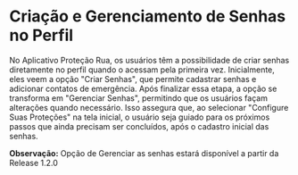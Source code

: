 # Criação e Gerenciamento de Senhas no Perfil

No Aplicativo Proteção Rua, os usuários têm a possibilidade de criar senhas diretamente no perfil quando o acessam pela primeira vez. Inicialmente, eles veem a opção "Criar Senhas", que permite cadastrar senhas e adicionar contatos de emergência. Após finalizar essa etapa, a opção se transforma em "Gerenciar Senhas", permitindo que os usuários façam alterações quando necessário. Isso assegura que, ao selecionar "Configure Suas Proteções" na tela inicial, o usuário seja guiado para os próximos passos que ainda precisam ser concluídos, após o cadastro inicial das senhas.

**Observação:** Opção de Gerenciar as senhas estará disponível a partir da Release 1.2.0
